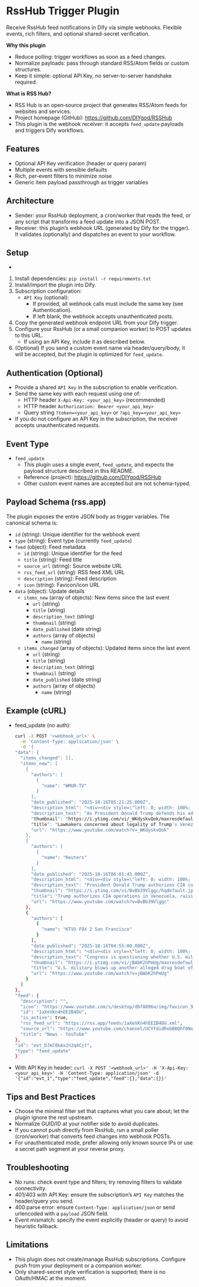 # RssHub Trigger Plugin

Receive RssHub feed notifications in Dify via simple webhooks. Flexible events, rich filters, and optional shared-secret verification.

**Why this plugin**

- Reduce polling: trigger workflows as soon as a feed changes.
- Normalize payloads: pass through standard RSS/Atom fields or custom structures.
- Keep it simple: optional API Key, no server-to-server handshake required.

**What is RSS Hub?**

- RSS Hub is an open‑source project that generates RSS/Atom feeds for websites and services.
- Project homepage (GitHub): https://github.com/DIYgod/RSSHub
- This plugin is the webhook receiver: it accepts `feed_update` payloads and triggers Dify workflows.

## Features

- Optional API Key verification (header or query param)
- Multiple events with sensible defaults
- Rich, per‑event filters to minimize noise
- Generic item payload passthrough as trigger variables

## Architecture

- Sender: your RssHub deployment, a cron/worker that reads the feed, or any script that transforms a feed update into a JSON POST.
- Receiver: this plugin’s webhook URL (generated by Dify for the trigger). It validates (optionally) and dispatches an event to your workflow.

## Setup

-

1. Install dependencies: `pip install -r requirements.txt`
2. Install/import the plugin into Dify.
3. Subscription configuration:
   - `API Key` (optional):
     - If provided, all webhook calls must include the same key (see Authentication).
     - If left blank, the webhook accepts unauthenticated posts.
4. Copy the generated webhook endpoint URL from your Dify trigger.
5. Configure your RssHub (or a small companion worker) to POST updates to this URL.
   - If using an API Key, include it as described below.
6. (Optional) If you send a custom event name via header/query/body, it will be accepted, but the plugin is optimized for `feed_update`.

## Authentication (Optional)

- Provide a shared `API Key` in the subscription to enable verification.
- Send the same key with each request using one of:
  - HTTP header `X-Api-Key: <your_api_key>` (recommended)
  - HTTP header `Authorization: Bearer <your_api_key>`
  - Query string `?token=<your_api_key>` or `?api_key=<your_api_key>`
- If you do not configure an API Key in the subscription, the receiver accepts unauthenticated requests.

## Event Type

- `feed_update`
  - This plugin uses a single event, `feed_update`, and expects the payload structure described in this README.
  - Reference (project): https://github.com/DIYgod/RSSHub
  - Other custom event names are accepted but are not schema-typed.

## Payload Schema (rss.app)

The plugin exposes the entire JSON body as trigger variables. The canonical schema is:

- `id` (string): Unique identifier for the webhook event
- `type` (string): Event type (currently `feed_update`)
- `feed` (object): Feed metadata
  - `id` (string): Unique identifier for the feed
  - `title` (string): Feed title
  - `source_url` (string): Source website URL
  - `rss_feed_url` (string): RSS feed XML URL
  - `description` (string): Feed description
  - `icon` (string): Favicon/icon URL
- `data` (object): Update details
  - `items_new` (array of objects): New items since the last event
    - `url` (string)
    - `title` (string)
    - `description_text` (string)
    - `thumbnail` (string)
    - `date_published` (date string)
    - `authors` (array of objects)
      - `name` (string)
  - `items_changed` (array of objects): Updated items since the last event
    - `url` (string)
    - `title` (string)
    - `description_text` (string)
    - `thumbnail` (string)
    - `date_published` (date string)
    - `authors` (array of objects)
      - `name` (string)

## Example (cURL)

- feed_update (no auth):

  ```bash
  curl -X POST '<webhook_url>' \
    -H 'Content-Type: application/json' \
    -d '{
  "data": {
    "items_changed": [],
    "items_new": [
      {
        "authors": [
          {
            "name": "WMUR-TV"
          }
        ],
        "date_published": "2025-10-16T05:21:25.000Z",
        "description_html": "<div><div style=\"left: 0; width: 100%; height: 0; position: relative; padding-bottom: 56.25%;\"><iframe src=\"https://www.youtube.com/embed/_WKdyskvQok\" style=\"border: 0; top: 0; left: 0; width: 100%; height: 100%; position: absolute;\" allowfullscreen scrolling=\"no\" allow=\"encrypted-media\"></iframe></div></div>",
        "description_text": "As President Donald Trump defends his administration's strikes off the coast of Venezuela, he said he has authorized the CIA to explore potential land strike...",
        "thumbnail": "https://i.ytimg.com/vi/_WKdyskvQok/maxresdefault.jpg",
        "title": "Lawmakers concerned about legality of Trump's Venezuela strikes, Shaheen says",
        "url": "https://www.youtube.com/watch?v=_WKdyskvQok"
      },
      {
        "authors": [
          {
            "name": "Reuters"
          }
        ],
        "date_published": "2025-10-16T06:01:43.000Z",
        "description_html": "<div><div style=\"left: 0; width: 100%; height: 0; position: relative; padding-bottom: 56.25%;\"><iframe src=\"https://www.youtube.com/embed/BvBb39Vlggc\" style=\"border: 0; top: 0; left: 0; width: 100%; height: 100%; position: absolute;\" allowfullscreen scrolling=\"no\" allow=\"encrypted-media\"></iframe></div></div>",
        "description_text": "President Donald Trump authorizes CIA covert operations in Venezuela to increase pressure on President Nicolas Maduro's government.#News #Reuters #Newsfeed #...",
        "thumbnail": "https://i.ytimg.com/vi/BvBb39Vlggc/hqdefault.jpg",
        "title": "Trump authorizes CIA operations in Venezuela, raising pressure on Maduro | REUTERS",
        "url": "https://www.youtube.com/watch?v=BvBb39Vlggc"
      },
      {
        "authors": [
          {
            "name": "KTVU FOX 2 San Francisco"
          }
        ],
        "date_published": "2025-10-16T04:55:00.000Z",
        "description_html": "<div><div style=\"left: 0; width: 100%; height: 0; position: relative; padding-bottom: 56.25%;\"><iframe src=\"https://www.youtube.com/embed/jBAbK2hPmUg\" style=\"border: 0; top: 0; left: 0; width: 100%; height: 100%; position: absolute;\" allowfullscreen scrolling=\"no\" allow=\"encrypted-media\"></iframe></div></div>",
        "description_text": "Congress is questioning whether U.S. military attacks on alleged drug boats are legal.Subscribe to KTVU's YouTube channel:https://www.youtube.com/channel/UCV...",
        "thumbnail": "https://i.ytimg.com/vi/jBAbK2hPmUg/maxresdefault.jpg",
        "title": "U.S. military blows up another alleged drug boat off Venezuelan coast",
        "url": "https://www.youtube.com/watch?v=jBAbK2hPmUg"
      }
    ]
  },
  "feed": {
    "description": "",
    "icon": "https://www.youtube.com/s/desktop/d6f8896a/img/favicon_96x96.png",
    "id": "1aXeVKn4hEEZB4DU",
    "is_active": true,
    "rss_feed_url": "https://rss.app/feeds/1aXeVKn4hEEZB4DU.xml",
    "source_url": "https://www.youtube.com/channel/UCYfdidRxbB8Qhf0Nx7ioOYw",
    "title": "News - YouTube"
  },
  "id": "evt_DJkC0kAx2n2q4Cjt",
  "type": "feed_update"
  }'
  ```

- With API Key in header:
  `curl -X POST '<webhook_url>' -H 'X-Api-Key: <your_api_key>' -H 'Content-Type: application/json' -d '{"id":"evt_1","type":"feed_update","feed":{},"data":{}}'`

## Tips and Best Practices

- Choose the minimal filter set that captures what you care about; let the plugin ignore the rest upstream.
- Normalize GUID/ID at your notifier side to avoid duplicates.
- If you cannot push directly from RssHub, run a small poller (cron/worker) that converts feed changes into webhook POSTs.
- For unauthenticated mode, prefer allowing only known source IPs or use a secret path segment at your reverse proxy.

## Troubleshooting

- No runs: check event type and filters; try removing filters to validate connectivity.
- 401/403 with API Key: ensure the subscription’s `API Key` matches the header/query you send.
- 400 parse error: ensure `Content-Type: application/json` or send urlencoded with a `payload` JSON field.
- Event mismatch: specify the event explicitly (header or query) to avoid heuristic fallback.

## Limitations

- This plugin does not create/manage RssHub subscriptions. Configure push from your deployment or a companion worker.
- Only shared-secret style verification is supported; there is no OAuth/HMAC at the moment.
